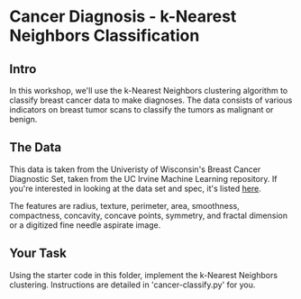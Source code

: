 # Cancer Diagnosis - k-Nearest Neighbors Classification

## Intro
In this workshop, we'll use the k-Nearest Neighbors clustering algorithm to classify breast cancer data to make diagnoses. The data consists of various indicators on breast tumor scans to classify the tumors as malignant or benign.

## The Data
This data is taken from the Univeristy of Wisconsin's Breast Cancer Diagnostic Set, taken from the UC Irvine Machine Learning repository. If you're interested in looking at the data set and spec, it's listed [here](http://archive.ics.uci.edu/ml/datasets/Breast+Cancer+Wisconsin+%28Diagnostic%29).

The features are radius, texture, perimeter, area, smoothness, compactness, concavity, concave points, symmetry, and fractal dimension or a digitized fine needle aspirate image.

## Your Task
Using the starter code in this folder, implement the k-Nearest Neighbors clustering. Instructions are detailed in 'cancer-classify.py' for you.
